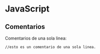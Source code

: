 # JavaScript

## Comentarios

Comentarios de una sola linea:

`//esto es un comentario de una sola linea.`
